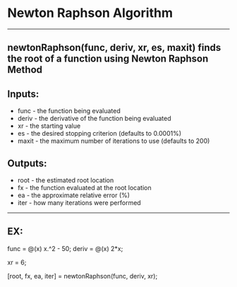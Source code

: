 # Newton Raphson Algorithm
---
## newtonRaphson(func, deriv, xr, es, maxit) finds the root of a function using Newton Raphson Method

## Inputs:
* func - the function being evaluated
* deriv - the derivative of the function being evaluated
* xr - the starting value
* es - the desired stopping criterion (defaults to 0.0001%)
* maxit - the maximum number of iterations to use (defaults to 200)

## Outputs:
* root - the estimated root location
* fx - the function evaluated at the root location
* ea - the approximate relative error (%)
* iter - how many iterations were performed
---
## EX: 
func = @(x) x.^2 - 50;
deriv = @(x) 2*x;

xr = 6;

[root, fx, ea, iter] = newtonRaphson(func, deriv, xr);
